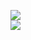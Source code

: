 [![](https://img.shields.io/badge/Made%20With-Github%20Spray-lightgrey.svg?style=for-the-badge&logo=github)](https://github.com/Annihil/github-spray#26560)  
[![](https://i.imgur.com/2DrTn0Z.gif)](https://github.com/Annihil/github-spray)